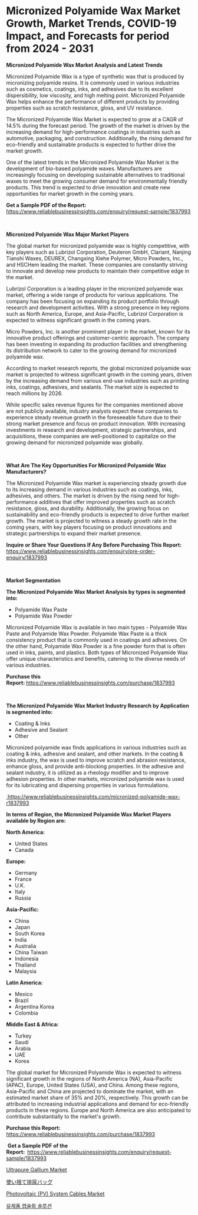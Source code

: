 <p><h1>Micronized Polyamide Wax Market Growth, Market Trends, COVID-19 Impact, and Forecasts for period from 2024 - 2031</h1></p><p><strong>Micronized Polyamide Wax Market Analysis and Latest Trends</strong></p>
<p><p>Micronized Polyamide Wax is a type of synthetic wax that is produced by micronizing polyamide resins. It is commonly used in various industries such as cosmetics, coatings, inks, and adhesives due to its excellent dispersibility, low viscosity, and high melting point. Micronized Polyamide Wax helps enhance the performance of different products by providing properties such as scratch resistance, gloss, and UV resistance.</p><p>The Micronized Polyamide Wax Market is expected to grow at a CAGR of 14.5% during the forecast period. The growth of the market is driven by the increasing demand for high-performance coatings in industries such as automotive, packaging, and construction. Additionally, the rising demand for eco-friendly and sustainable products is expected to further drive the market growth.</p><p>One of the latest trends in the Micronized Polyamide Wax Market is the development of bio-based polyamide waxes. Manufacturers are increasingly focusing on developing sustainable alternatives to traditional waxes to meet the growing consumer demand for environmentally friendly products. This trend is expected to drive innovation and create new opportunities for market growth in the coming years.</p></p>
<p><strong>Get a Sample PDF of the Report:&nbsp;</strong> <a href="https://www.reliablebusinessinsights.com/enquiry/request-sample/1837993">https://www.reliablebusinessinsights.com/enquiry/request-sample/1837993</a></p>
<p>&nbsp;</p>
<p><strong>Micronized Polyamide Wax Major Market Players</strong></p>
<p><p>The global market for micronized polyamide wax is highly competitive, with key players such as Lubrizol Corporation, Deuteron GmbH, Clariant, Nanjing Tianshi Waxes, DEUREX, Changxing Xiehe Polymer, Micro Powders, Inc., and HSCHem leading the market. These companies are constantly striving to innovate and develop new products to maintain their competitive edge in the market.</p><p>Lubrizol Corporation is a leading player in the micronized polyamide wax market, offering a wide range of products for various applications. The company has been focusing on expanding its product portfolio through research and development activities. With a strong presence in key regions such as North America, Europe, and Asia-Pacific, Lubrizol Corporation is expected to witness significant growth in the coming years.</p><p>Micro Powders, Inc. is another prominent player in the market, known for its innovative product offerings and customer-centric approach. The company has been investing in expanding its production facilities and strengthening its distribution network to cater to the growing demand for micronized polyamide wax.</p><p>According to market research reports, the global micronized polyamide wax market is projected to witness significant growth in the coming years, driven by the increasing demand from various end-use industries such as printing inks, coatings, adhesives, and sealants. The market size is expected to reach millions by 2026.</p><p>While specific sales revenue figures for the companies mentioned above are not publicly available, industry analysts expect these companies to experience steady revenue growth in the foreseeable future due to their strong market presence and focus on product innovation. With increasing investments in research and development, strategic partnerships, and acquisitions, these companies are well-positioned to capitalize on the growing demand for micronized polyamide wax globally.</p></p>
<p>&nbsp;</p>
<p><strong>What Are The Key Opportunities For Micronized Polyamide Wax Manufacturers?</strong></p>
<p><p>The Micronized Polyamide Wax market is experiencing steady growth due to its increasing demand in various industries such as coatings, inks, adhesives, and others. The market is driven by the rising need for high-performance additives that offer improved properties such as scratch resistance, gloss, and durability. Additionally, the growing focus on sustainability and eco-friendly products is expected to drive further market growth. The market is projected to witness a steady growth rate in the coming years, with key players focusing on product innovations and strategic partnerships to expand their market presence.</p></p>
<p><strong>Inquire or Share Your Questions If Any Before Purchasing This Report:</strong> <a href="https://www.reliablebusinessinsights.com/enquiry/pre-order-enquiry/1837993">https://www.reliablebusinessinsights.com/enquiry/pre-order-enquiry/1837993</a></p>
<p>&nbsp;</p>
<p><strong>Market Segmentation</strong></p>
<p><strong>The Micronized Polyamide Wax Market Analysis by types is segmented into:</strong></p>
<p><ul><li>Polyamide Wax Paste</li><li>Polyamide Wax Powder</li></ul></p>
<p><p>Micronized Polyamide Wax is available in two main types - Polyamide Wax Paste and Polyamide Wax Powder. Polyamide Wax Paste is a thick consistency product that is commonly used in coatings and adhesives. On the other hand, Polyamide Wax Powder is a fine powder form that is often used in inks, paints, and plastics. Both types of Micronized Polyamide Wax offer unique characteristics and benefits, catering to the diverse needs of various industries.</p></p>
<p><strong>Purchase this Report:&nbsp;</strong><a href="https://www.reliablebusinessinsights.com/purchase/1837993">https://www.reliablebusinessinsights.com/purchase/1837993</a></p>
<p>&nbsp;</p>
<p><strong>The Micronized Polyamide Wax Market Industry Research by Application is segmented into:</strong></p>
<p><ul><li>Coating & Inks</li><li>Adhesive and Sealant</li><li>Other</li></ul></p>
<p><p>Micronized polyamide wax finds applications in various industries such as coating & inks, adhesive and sealant, and other markets. In the coating & inks industry, the wax is used to improve scratch and abrasion resistance, enhance gloss, and provide anti-blocking properties. In the adhesive and sealant industry, it is utilized as a rheology modifier and to improve adhesion properties. In other markets, micronized polyamide wax is used for its lubricating and dispersing properties in various formulations.</p></p>
<p><a href="https://www.reliablebusinessinsights.com/micronized-polyamide-wax-r1837993">&nbsp;https://www.reliablebusinessinsights.com/micronized-polyamide-wax-r1837993</a></p>
<p><strong>In terms of Region, the Micronized Polyamide Wax Market Players available by Region are:</strong></p>
<p>
    <p> <strong> North America: </strong>
        <ul>
            <li>United States</li>
            <li>Canada</li>
        </ul>
        </p> 
    <p> <strong> Europe: </strong>
        <ul>
            <li>Germany</li>
            <li>France</li>
            <li>U.K.</li>
            <li>Italy</li>
            <li>Russia</li>
        </ul>
        </p> 
    <p> <strong> Asia-Pacific: </strong>
        <ul>
            <li>China</li>
            <li>Japan</li>
            <li>South Korea</li>
            <li>India</li>
            <li>Australia</li>
            <li>China Taiwan</li>
            <li>Indonesia</li>
            <li>Thailand</li>
            <li>Malaysia</li>
        </ul>
        </p> 
    <p> <strong> Latin America: </strong>
        <ul>
            <li>Mexico</li>
            <li>Brazil</li>
            <li>Argentina Korea</li>
            <li>Colombia</li>
        </ul>
        </p> 
    <p> <strong> Middle East & Africa: </strong>
        <ul>
            <li>Turkey</li>
            <li>Saudi</li>
            <li>Arabia</li>
            <li>UAE</li>
            <li>Korea</li>
        </ul>
    </p>
    </p>
<p><p>The global market for Micronized Polyamide Wax is expected to witness significant growth in the regions of North America (NA), Asia-Pacific (APAC), Europe, United States (USA), and China. Among these regions, Asia-Pacific and China are projected to dominate the market, with an estimated market share of 35% and 20%, respectively. This growth can be attributed to increasing industrial applications and demand for eco-friendly products in these regions. Europe and North America are also anticipated to contribute substantially to the market's growth.</p></p>
<p><strong>Purchase this Report: </strong><a href="https://www.reliablebusinessinsights.com/purchase/1837993">https://www.reliablebusinessinsights.com/purchase/1837993</a></p>
<p>&nbsp;<strong>Get a Sample PDF of the Report:&nbsp;&nbsp;</strong><a href="https://www.reliablebusinessinsights.com/enquiry/request-sample/1837993">https://www.reliablebusinessinsights.com/enquiry/request-sample/1837993</a></p>
<p><strong></strong></p>
<p><p><a href="https://github.com/MyrtisWest1/Market-Research-Report-List-1/blob/main/ultrapure-gallium-market.md">Ultrapure Gallium Market</a></p><p><a href="https://github.com/TerrellConn/Market-Research-Report-List-1/blob/main/2608911138185.md">使い捨て排尿バッグ</a></p><p><a href="https://github.com/brenzgnarento/Market-Research-Report-List-3/blob/main/photovoltaic-pv-system-cables-market.md">Photovoltaic (PV) System Cables Market</a></p><p><a href="https://github.com/PhilToryphy7876567/Market-Research-Report-List-2/blob/main/3878646144234.md">유제품 캡슐화 솔루션</a></p></p>